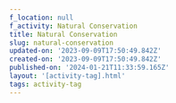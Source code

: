 ```yaml
---
f_location: null
f_activity: Natural Conservation
title: Natural Conservation
slug: natural-conservation
updated-on: '2023-09-09T17:50:49.842Z'
created-on: '2023-09-09T17:50:49.842Z'
published-on: '2024-01-21T11:33:59.165Z'
layout: '[activity-tag].html'
tags: activity-tag
---
```



